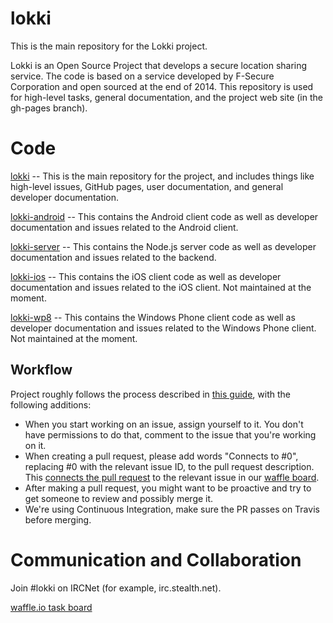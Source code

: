 # lokki

This is the main repository for the Lokki project.

Lokki is an Open Source Project that develops a secure location sharing service. The code is based on a service developed by F-Secure Corporation and open sourced at the end of 2014. This repository is used for high-level tasks, general documentation, and the project web site (in the gh-pages branch).

# Code

[lokki](https://github.com/TheSoftwareFactory/lokki) -- This is the main repository for the project, and includes things like high-level issues, GitHub pages, user documentation, and general developer documentation.

[lokki-android](https://github.com/TheSoftwareFactory/lokki-android) -- This contains the Android client code as well as developer documentation and issues related to the Android client.

[lokki-server](https://github.com/TheSoftwareFactory/lokki-server) -- This contains the Node.js server code as well as developer documentation and issues related to the backend.

[lokki-ios](https://github.com/TheSoftwareFactory/lokki-ios) -- This contains the iOS client code as well as developer documentation and issues related to the iOS client. Not maintained at the moment.

[lokki-wp8](https://github.com/TheSoftwareFactory/lokki-wp8) -- This contains the Windows Phone client code as well as developer documentation and issues related to the Windows Phone client. Not maintained at the moment.

## Workflow

Project roughly follows the process described in [this guide](https://guides.github.com/activities/contributing-to-open-source/), with the following additions:

- When you start working on an issue, assign yourself to it. You don't have permissions to do that, comment to the issue that you're working on it.
- When creating a pull request, please add words "Connects to #0", replacing #0 with the relevant issue ID, to the pull request description. This [connects the pull request](https://github.com/waffleio/waffle.io/wiki/FAQs#prs-connect-keywords) to the relevant issue in our [waffle board](https://waffle.io/thesoftwarefactory/lokki).
- After making a pull request, you might want to be proactive and try to get someone to review and possibly merge it.
- We're using Continuous Integration, make sure the PR passes on Travis before merging.

# Communication and Collaboration

Join #lokki on IRCNet (for example, irc.stealth.net).

[waffle.io task board](https://waffle.io/thesoftwarefactory/lokki)
